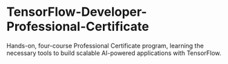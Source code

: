 # TensorFlow-Developer-Professional-Certificate
 Hands-on, four-course Professional Certificate program, learning the necessary tools to build scalable AI-powered applications with TensorFlow. 
